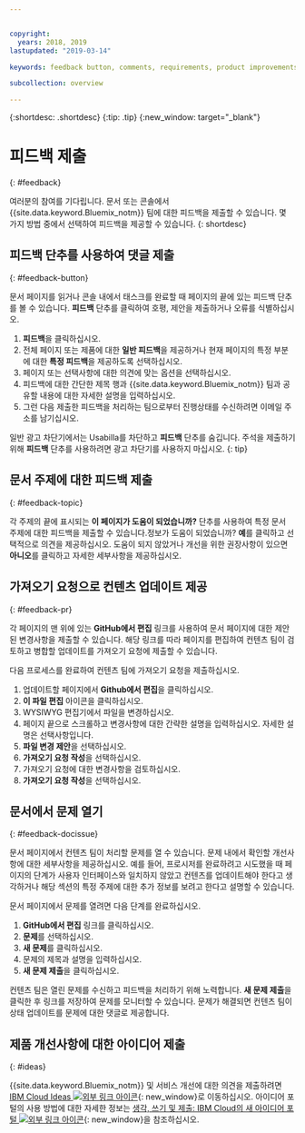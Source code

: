 ```yaml
---


copyright:
  years: 2018, 2019
lastupdated: "2019-03-14"

keywords: feedback button, comments, requirements, product improvements

subcollection: overview

---
```


{:shortdesc: .shortdesc}
{:tip: .tip}
{:new_window: target="_blank"}

# 피드백 제출
{: #feedback}

여러분의 참여를 기다립니다. 문서 또는 콘솔에서 {{site.data.keyword.Bluemix_notm}} 팀에 대한 피드백을 제출할 수 있습니다. 몇 가지 방법 중에서 선택하여 피드백을 제공할 수 있습니다.
{: shortdesc}

## 피드백 단추를 사용하여 댓글 제출
{: #feedback-button}

문서 페이지를 읽거나 콘솔 내에서 태스크를 완료할 때 페이지의 끝에 있는 피드백 단추를 볼 수 있습니다. **피드백** 단추를 클릭하여 호평, 제안을 제출하거나 오류를 식별하십시오.

1. **피드백**을 클릭하십시오.
2. 전체 페이지 또는 제품에 대한 **일반 피드백**을 제공하거나 현재 페이지의 특정 부분에 대한 **특정 피드백**을 제공하도록 선택하십시오.
3. 페이지 또는 선택사항에 대한 의견에 맞는 옵션을 선택하십시오.
4. 피드백에 대한 간단한 제목 행과 {{site.data.keyword.Bluemix_notm}} 팀과 공유할 내용에 대한 자세한 설명을 입력하십시오.
5. 그런 다음 제출한 피드백을 처리하는 팀으로부터 진행상태를 수신하려면 이메일 주소를 남기십시오.

일반 광고 차단기에서는 Usabilla를 차단하고 **피드백** 단추를 숨깁니다. 주석을 제출하기 위해 **피드백** 단추를 사용하려면 광고 차단기를 사용하지 마십시오.
{: tip}

## 문서 주제에 대한 피드백 제출
{: #feedback-topic}

각 주제의 끝에 표시되는 **이 페이지가 도움이 되었습니까?** 단추를 사용하여 특정 문서 주제에 대한 피드백을 제출할 수 있습니다.정보가 도움이 되었습니까? **예**를 클릭하고 선택적으로 의견을 제공하십시오. 도움이 되지 않았거나 개선을 위한 권장사항이 있으면 **아니오**를 클릭하고 자세한 세부사항을 제공하십시오.   

## 가져오기 요청으로 컨텐츠 업데이트 제공
{: #feedback-pr}

각 페이지의 맨 위에 있는 **GitHub에서 편집** 링크를 사용하여 문서 페이지에 대한 제안된 변경사항을 제출할 수 있습니다. 해당 링크를 따라 페이지를 편집하여 컨텐츠 팀이 검토하고 병합할 업데이트를 가져오기 요청에 제출할 수 있습니다. 

다음 프로세스를 완료하여 컨텐츠 팀에 가져오기 요청을 제출하십시오.

1. 업데이트할 페이지에서 **Github에서 편집**을 클릭하십시오.
2. **이 파일 편집** 아이콘을 클릭하십시오.
3. WYSIWYG 편집기에서 파일을 변경하십시오.
4. 페이지 끝으로 스크롤하고 변경사항에 대한 간략한 설명을 입력하십시오. 자세한 설명은 선택사항입니다.
5. **파일 변경 제안**을 선택하십시오.
6. **가져오기 요청 작성**을 선택하십시오.
7. 가져오기 요청에 대한 변경사항을 검토하십시오.
8. **가져오기 요청 작성**을 선택하십시오. 

## 문서에서 문제 열기
{: #feedback-docissue}

문서 페이지에서 컨텐츠 팀이 처리할 문제를 열 수 있습니다. 문제 내에서 확인할 개선사항에 대한 세부사항을 제공하십시오. 예를 들어, 프로시저를 완료하려고 시도했을 때 페이지의 단계가 사용자 인터페이스와 일치하지 않았고 컨텐츠를 업데이트해야 한다고 생각하거나 해당 섹션의 특정 주제에 대한 추가 정보를 보려고 한다고 설명할 수 있습니다.

문서 페이지에서 문제를 열려면 다음 단계를 완료하십시오.

1. **GitHub에서 편집** 링크를 클릭하십시오.
2. **문제**를 선택하십시오.
3. **새 문제**를 클릭하십시오.
4. 문제의 제목과 설명을 입력하십시오.
5. **새 문제 제출**을 클릭하십시오. 

컨텐츠 팀은 열린 문제를 수신하고 피드백을 처리하기 위해 노력합니다. **새 문제 제출**을 클릭한 후 링크를 저장하여 문제를 모니터할 수 있습니다. 문제가 해결되면 컨텐츠 팀이 상태 업데이트를 문제에 대한 댓글로 제공합니다.

## 제품 개선사항에 대한 아이디어 제출
{: #ideas}

{{site.data.keyword.Bluemix_notm}} 및 서비스 개선에 대한 의견을 제출하려면 [IBM Cloud Ideas ![외부 링크 아이콘](../icons/launch-glyph.svg)](https://ibmcloud.ideas.aha.io){: new_window}로 이동하십시오. 아이디어 포털의 사용 방법에 대한 자세한 정보는 [생각, 쓰기 및 제출: IBM Cloud의 새 아이디어 포털 ![외부 링크 아이콘](../icons/launch-glyph.svg)](https://developer.ibm.com/bluemix/2016/10/05/think-write-submit/){: new_window}을 참조하십시오.

